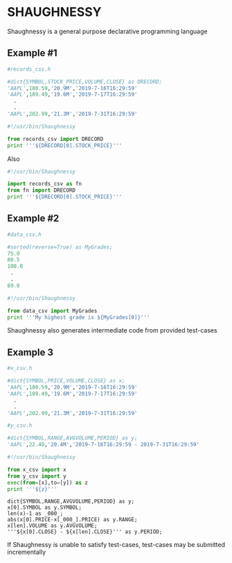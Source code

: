 # SHAUGHNESSY 
Shaughnessy is a general purpose declarative programming language 

## Example #1

```python 
#records_csv.h

#dict{SYMBOL,STOCK_PRICE,VOLUME,CLOSE} as DRECORD;
'AAPL',180.59,'20.9M','2019-7-16T16:29:59'
'AAPL',189.49,'19.6M','2019-7-17T16:29:59'
  .
  .
'AAPL',202.99,'21.3M','2019-7-31T16:29:59'
```

```python  
#!/usr/bin/Shaughnessy

from records_csv import DRECORD
print '''${DRECORD[0].STOCK_PRICE}'''

```

Also 

```python  
#!/usr/bin/Shaughnessy

import records_csv as fn
from fn import DRECORD
print '''${DRECORD[0].STOCK_PRICE}'''

```

## Example #2

```python
#data_csv.h

#sorted(reverse=True) as MyGrades;
75.0
80.5
100.0
 .
 .
89.0
```

```python
#!/usr/bin/Shaughnessy

from data_csv import MyGrades
print '''My highest grade is ${MyGrades[0]}'''
```

Shaughnessy also generates intermediate code from provided test-cases

## Example 3

```python
#x_csv.h

#dict{SYMBOL,PRICE,VOLUME,CLOSE} as x;
'AAPL',180.59,'20.9M','2019-7-16T16:29:59'
'AAPL',189.49,'19.6M','2019-7-17T16:29:59'
  .
  .
'AAPL',202.99,'21.3M','2019-7-31T16:29:59'
```

```python
#y_csv.h

#dict{SYMBOL,RANGE,AVGVOLUME,PERIOD} as y;
'AAPL',22.40,'20.4M','2019-7-16T16:29:59 - 2019-7-31T16:29:59'
```

```python
#!/usr/bin/Shaughnessy

from x_csv import x
from y_csv import y
exec(from=[x],to=[y]) as z
print '''${z}'''
```

```
dict{SYMBOL,RANGE,AVGVOLUME,PERIOD} as y;
x[0].SYMBOL as y.SYMBOL;
len(x)-1 as _000_;
abs(x[0].PRICE-x[_000_].PRICE) as y.RANGE;
x[len].VOLUME as y.AVGVOLUME;
'''${x[0].CLOSE} - ${x[len].CLOSE}''' as y.PERIOD;
```

If Shaughnessy is unable to satisfy test-cases, test-cases may be submitted incrementally
